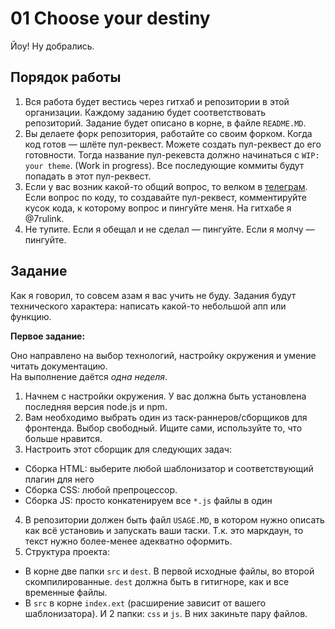 # 01 Choose your destiny

Йоу! Ну добрались.

## Порядок работы

1. Вся работа будет вестись через гитхаб и репозитории в этой организации. Каждому заданию будет соответствовать репозиторий.
Задание будет описано в корне, в файле `README.MD`.
2. Вы делаете форк репозитория, работайте со своим форком. Когда код готов — шлёте пул-реквест. Можете создать пул-реквест
до его готовности. Тогда название пул-рекевста должно начинаться с `WIP: your theme`. (Work in progress). Все последующие коммиты будут попадать в этот пул-реквест.
3. Если у вас возник какой-то общий вопрос, то велком в [телеграм](telegram.me/v7rulnik). Если вопрос по коду, то создавайте пул-реквест, комментируйте кусок кода, к которому вопрос и пингуйте меня. На гитхабе я @7rulink.
4. Не тупите. Если я обещал и не сделал — пингуйте. Если я молчу — пингуйте.


## Задание

Как я говорил, то совсем азам я вас учить не буду. Задания будут технического характера: написать какой-то небольшой апп или функцию.

**Первое задание:**

Оно направлено на выбор технологий, настройку окружения и умение читать документацию.
<br>На выполнение даётся *одна неделя*.

1. Начнем с настройки окружения. У вас должна быть установлена последняя версия node.js и npm.
2. Вам необходимо выбрать один из таск-раннеров/сборщиков для фронтенда. Выбор свободный. Ищите сами, используйте то, что больше нравится.
3. Настроить этот сборщик для следующих задач:
  * Сборка HTML: выберите любой шаблонизатор и соответствующий плагин для него
  * Сборка CSS: любой препроцессор.
  * Сборка JS: просто конкатенируем все `*.js` файлы в один
4. В репозитории должен быть файл `USAGE.MD`, в котором нужно описать как всё установиь и запускать ваши таски. Т.к. это маркдаун, то текст нужно более-менее адекватно оформить.
5. Структура проекта:<br>
  * В корне две папки `src` и `dest`. В первой исходные файлы, во второй скомпилированные. `dest` должна быть в гитигноре, как и все временные файлы.
  * В `src` в корне `index.ext` (расширение зависит от вашего шаблонизатора). И 2 папки: `css` и `js`. В них закиньте пару файлов.
